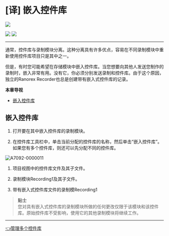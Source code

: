 # [译] 嵌入控件库


[![](https://img.shields.io/badge/OfficialPage-ClickMe-blue.svg?longCache=true&style=flat-square)][0]  

[![](https://img.shields.io/badge/Translator-TaylorTaurus-42B983.svg?longCache=true&style=flat-square)](https://github.com/taylortaurus) 
![](https://img.shields.io/badge/TranslateTime-2019年9月10日-green.svg?longCache=true&style=flat-square)

---

通常，控件库与录制模块分离。这种分离具有许多优点，容易在不同录制模块中重新使用控件库项目只是其中之一。

但是，有时您可能希望在存储模块中嵌入控件库。当您想要向其他人发送您制作的录制时，嵌入非常有用。没有它，你必须分别发送录制和控件库。由于这个原因，独立的Ranorex Recorder也总是创建带有嵌入式控件库的记录。

**本章导视**

- [嵌入控件库](#嵌入控件库)


## 嵌入控件库

1. 打开要在其中嵌入控件库的录制模块。

2. 在控件库工具栏中，单击当前分配的控件库的名称，然后单击“嵌入控件库”。如果您有多个控件库，则还可以先分配不同的控件库。


![A7092-0000011](https://gitee.com/taylortaurus/RX_UserGuide_GitBook_Picbed/raw/master/Repository/A7092-0000011.png)

1. 项目视图中的控件库文件及其子文件。

2. 录制模块Recording1及其子文件。

3. 带有嵌入式控件库文件的录制模Recording1

>**贴士**          
您对具有嵌入式控件库的录制模块所做的任何更改仅限于该模块和该控件库。原始控件库不受影响，使用它的其他录制模块将继续工作。

---



[👈管理多个控件库][1]




[0]: https://www.ranorex.com/help/latest/ranorex-studio-fundamentals/repository/embedded-repositories/
[1]:.\Manage-multiple-repositories.html